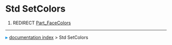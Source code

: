 # Std SetColors
1.  REDIRECT [Part_FaceColors](Part_FaceColors.md)



---
![](images/Right_arrow.png) [documentation index](../README.md) > Std SetColors
